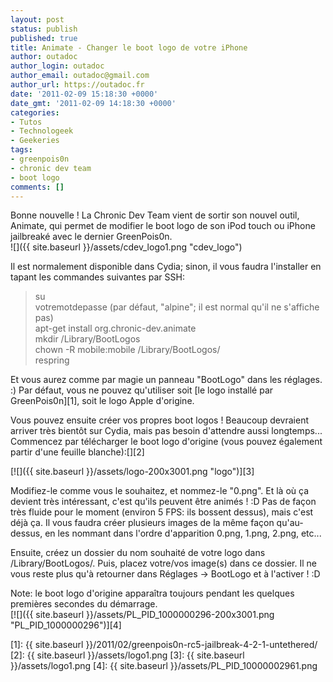 ```yaml
---
layout: post
status: publish
published: true
title: Animate - Changer le boot logo de votre iPhone
author: outadoc
author_login: outadoc
author_email: outadoc@gmail.com
author_url: https://outadoc.fr
date: '2011-02-09 15:18:30 +0000'
date_gmt: '2011-02-09 14:18:30 +0000'
categories:
- Tutos
- Technologeek
- Geekeries
tags:
- greenpois0n
- chronic dev team
- boot logo
comments: []
---
```

Bonne nouvelle ! La Chronic Dev Team vient de sortir son nouvel outil, Animate, qui permet de modifier le boot logo de son iPod touch ou iPhone jailbreaké avec le dernier GreenPois0n.  
![]({{ site.baseurl }}/assets/cdev_logo1.png "cdev_logo")

Il est normalement disponible dans Cydia; sinon, il vous faudra l'installer en tapant les commandes suivantes par SSH:

> su  
> votremotdepasse (par défaut, "alpine"; il est normal qu'il ne s'affiche pas)  
> apt-get install org.chronic-dev.animate  
> mkdir /Library/BootLogos  
> chown -R mobile:mobile /Library/BootLogos/  
> respring

Et vous aurez comme par magie un panneau "BootLogo" dans les réglages. :) Par défaut, vous ne pouvez qu'utiliser soit [le logo installé par GreenPois0n][1], soit le logo Apple d'origine.

Vous pouvez ensuite créer vos propres boot logos ! Beaucoup devraient arriver très bientôt sur Cydia, mais pas besoin d'attendre aussi longtemps... Commencez par télécharger le boot logo d'origine (vous pouvez également partir d'une feuille blanche):[][2]

[![]({{ site.baseurl }}/assets/logo-200x3001.png "logo")][3]

Modifiez-le comme vous le souhaitez, et nommez-le "0.png". Et là où ça devient très intéressant, c'est qu'ils peuvent être animés ! :D Pas de façon très fluide pour le moment (environ 5 FPS: ils bossent dessus), mais c'est déjà ça. Il vous faudra créer plusieurs images de la même façon qu'au-dessus, en les nommant dans l'ordre d'apparition 0.png, 1.png, 2.png, etc...

Ensuite, créez un dossier du nom souhaité de votre logo dans /Library/BootLogos/. Puis, placez votre/vos image(s) dans ce dossier. Il ne vous reste plus qu'à retourner dans Réglages -> BootLogo et à l'activer ! :D

Note: le boot logo d'origine apparaîtra toujours pendant les quelques premières secondes du démarrage.  
[![]({{ site.baseurl }}/assets/PL_PID_1000000296-200x3001.png "PL_PID_1000000296")][4]

[1]: {{ site.baseurl }}/2011/02/greenpois0n-rc5-jailbreak-4-2-1-untethered/
[2]: {{ site.baseurl }}/assets/logo1.png
[3]: {{ site.baseurl }}/assets/logo1.png
[4]: {{ site.baseurl }}/assets/PL_PID_10000002961.png